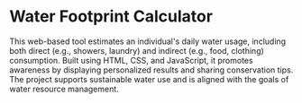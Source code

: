 # Water Footprint Calculator
This web-based tool estimates an individual's daily water usage, including both direct (e.g., showers, laundry) and indirect (e.g., food, clothing) consumption. Built using HTML, CSS, and JavaScript, it promotes awareness by displaying personalized results and sharing conservation tips. The project supports sustainable water use and is aligned with the goals of water resource management.
